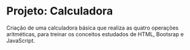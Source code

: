 # Projeto: Calculadora

Criação de uma calculadora básica que realiza as quatro operações aritméticas, para treinar
os conceitos estudados de HTML, Bootsrap e JavaScript.
